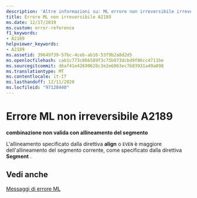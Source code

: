 ```yaml
---
description: 'Altre informazioni su: ML errore non irreversibile irreversibile A2189'
title: Errore ML non irreversibile A2189
ms.date: 12/17/2019
ms.custom: error-reference
f1_keywords:
- A2189
helpviewer_keywords:
- A2189
ms.assetid: 39649f39-57bc-4ceb-ab16-53f9b2a8d2d5
ms.openlocfilehash: cab1c773c066589f3c75b073dcbd9f86cc4711be
ms.sourcegitcommit: d6af41e42699628c3e2e6063ec7b03931a49a098
ms.translationtype: MT
ms.contentlocale: it-IT
ms.lasthandoff: 12/11/2020
ms.locfileid: "97128440"
---
```

# <a name="ml-nonfatal-error-a2189"></a>Errore ML non irreversibile A2189

**combinazione non valida con allineamento del segmento**

L'allineamento specificato dalla direttiva **align** o `EVEN` è maggiore dell'allineamento del segmento corrente, come specificato dalla direttiva **Segment** .

## <a name="see-also"></a>Vedi anche

[Messaggi di errore ML](ml-error-messages.md)
